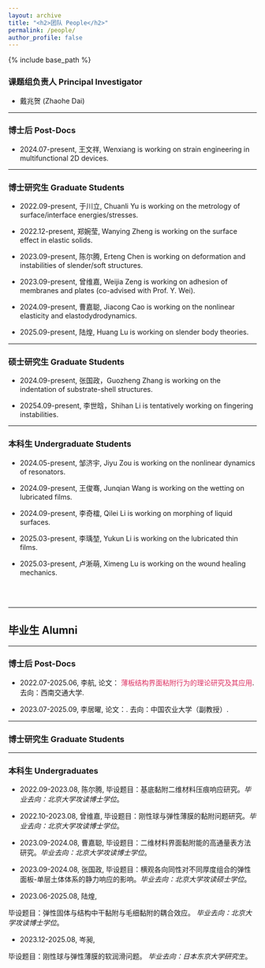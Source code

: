 ```yaml
---
layout: archive
title: "<h2>团队 People</h2>"
permalink: /people/
author_profile: false
---
```

<!-- Google tag (gtag.js) -->
<script async src="https://www.googletagmanager.com/gtag/js?id=G-K251SYLJ6Y"></script>
<script>
  window.dataLayer = window.dataLayer || [];
  function gtag(){dataLayer.push(arguments);}
  gtag('js', new Date());

  gtag('config', 'G-K251SYLJ6Y');
</script>
{% include base_path %}

<h3>课题组负责人   Principal Investigator</h3>
  
* 戴兆贺 (Zhaohe Dai) <a href="http://zhaohedai.github.io/files/CV2024.pdf" style="color:black;"><i class="fa fa-file" aria-hidden="true"></i></a>

<hr>
<h3>博士后 Post-Docs</h3>   

* 2024.07-present, 王文祥, Wenxiang is working on strain engineering in multifunctional 2D devices.

<hr>
<h3>博士研究生 Graduate Students</h3> 

* 2022.09-present, 于川立, Chuanli Yu is working on the metrology of surface/interface energies/stresses.

* 2022.12-present, 郑婉莹, Wanying Zheng is working on the surface effect in elastic solids.

* 2023.09-present, 陈尔腾, Erteng Chen is working on deformation and instabilities of slender/soft structures.

* 2023.09-present, 曾维嘉, Weijia Zeng is working on adhesion of membranes and plates (co-advised with Prof. Y. Wei).

* 2024.09-present, 曹嘉聪, Jiacong Cao is working on the nonlinear elasticity and elastodydrodynamics.

* 2025.09-present, 陆煌, Huang Lu is working on slender body theories.

<hr>
<h3>硕士研究生 Graduate Students</h3> 

* 2024.09-present, 张国政，Guozheng Zhang is working on the indentation of substrate-shell structures.

* 20254.09-present, 李世晗，Shihan Li is tentatively working on fingering instabilities.

<hr>
<h3>本科生 Undergraduate Students</h3> 

 * 2024.05-present, 邹济宇, Jiyu Zou is working on the nonlinear dynamics of resonators.

 * 2024.09-present, 王俊骞, Junqian Wang is working on the wetting on lubricated films.

 * 2024.09-present, 李奇檑, Qilei Li is working on morphing of liquid surfaces.

 * 2025.03-present, 李瑀堃, Yukun Li is working on the lubricated thin films.

 * 2025.03-present, 卢淅萌, Ximeng Lu is working on the wound healing mechanics.

<br>
<br>
<hr>
<h2>毕业生 Alumni</h2>

<hr>
<h3>博士后 Post-Docs</h3> 

* 2022.07-2025.06, 李航, 论文：<a href="https://doi.org/" style="text-decoration:none;color:#DE3163;"> 薄板结构界面粘附行为的理论研究及其应用</a>. 去向：西南交通大学.

* 2023.07-2025.09, 李居曜, 论文：. 去向：中国农业大学（副教授）.

<hr>
<h3>博士研究生 Graduate Students</h3> 

<hr>
<h3>本科生 Undergraduates</h3> 

* <p>2022.09-2023.08, 陈尔腾, 毕设题目：基底黏附二维材料压痕响应研究。<em>毕业去向：北京大学攻读博士学位</em>。</p>

* <p>2022.10-2023.08, 曾维嘉, 毕设题目：刚性球与弹性薄膜的黏附问题研究。<em>毕业去向：北京大学攻读博士学位</em>。</p>

* <p>2023.09-2024.08, 曹嘉聪, 毕设题目：二维材料界面黏附能的高通量表方法研究。<em>毕业去向：北京大学攻读博士学位</em>。</p>

* <p>2023.09-2024.08, 张国政, 毕设题目：横观各向同性对不同厚度组合的弹性面板-单层土体体系的静力响应的影响。<em>毕业去向：北京大学攻读硕士学位</em>。</p>

* <p>2023.06-2025.08, 陆煌, 
毕设题目：弹性固体与结构中干黏附与毛细黏附的耦合效应。<em>
毕业去向：北京大学攻读博士学位</em>。</p>

* <p>2023.12-2025.08, 岑昶, 
毕设题目：刚性球与弹性薄膜的软润滑问题。<em>
毕业去向：日本东京大学研究生</em>。</p>
